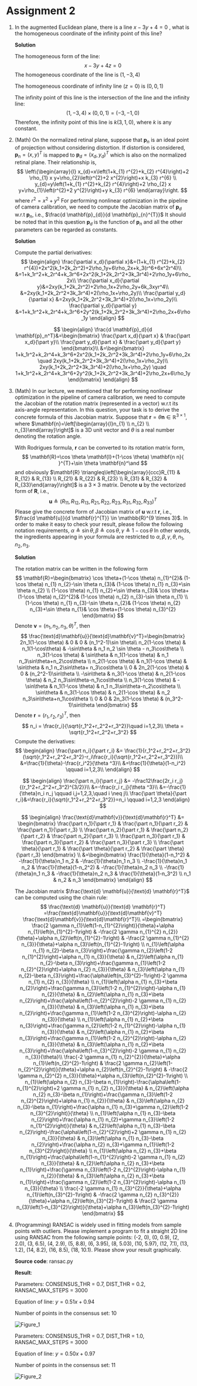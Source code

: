 # Assignment 2

1. In the augmented Euclidean plane, there is a line $x-3y+4=0$ , what is the homogeneous  coordinate of the infinity point of this line?

   **Solution** 

   The homogeneous form of the line:
   $$
   x-3y+4z=0
   $$
   The homogeneous coordinate of the line is $(1,-3,4)$

   The homogeneous coordinate of infinity line ($z=0$) is $(0,0,1)$

   The infinity point of this line is the intersection of the line and the infinity line:
   $$
   (1,-3,4)\times (0,0,1)= (-3,-1,0)
   $$
   Therefore, the infinity point of this line is $k(3,1,0)$, where $k$ is any constant.

   

2. (Math) On the normalized retinal plane, suppose that $\mathbf{p}_{n}$ is an ideal point of projection without considering distortion. If distortion is considered, $\mathbf{p}_{n}=(x, y)^{T}$ is mapped to $\mathbf{p}_{d}=\left(x_{d}, y_{d}\right)^{T}$ which is also on the normalized retinal plane. Their relationship is,
   $$
   \left\{\begin{array}{l}
   x_{d}=x\left(1+k_{1} r^{2}+k_{2} r^{4}\right)+2 \rho_{1} x y+\rho_{2}\left(r^{2}+2 x^{2}\right)+x k_{3} r^{6} \\
   y_{d}=y\left(1+k_{1} r^{2}+k_{2} r^{4}\right)+2 \rho_{2} x y+\rho_{1}\left(r^{2}+2 y^{2}\right)+y k_{3} r^{6}
   \end{array}\right.
   $$
   where $r^{2}=x^{2}+y^{2}$
   For performing nonlinear optimization in the pipeline of camera calibration, we need to compute the Jacobian matrix of $\mathbf{p}_{d}$ w.r.t $\mathbf{p}_{n}$, i.e., $\frac{d \mathbf{p}_{d}}{d \mathbf{p}_{n}^{T}}$
   It should be noted that in this question $\mathbf{p}_{d}$ is the function of $\mathbf{p}_{n}$ and all the other parameters can be regarded as constants.
   
   **Solution**
   
   Compute the partial derivatives:
   $$
   \begin{align}
   \frac{\partial x_d}{\partial x}&=(1+k_{1} r^{2}+k_{2} r^{4})+2x^2(k_1+2k_2r^2)+2\rho_1y+6\rho_2x+k_3(r^6+6x^2r^4)\\
   &=1+k_1r^2+k_2r^4+k_3r^6+2x^2(k_1+2k_2r^2+3k_3r^4)+2\rho_1y+6\rho_2x\\
   \frac{\partial x_d}{\partial y}&=2xy(k_1+2k_2r^2)+2\rho_1x+2\rho_2y+6k_3xyr^4\\
   &=2xy(k_1+2k_2r^2+3k_3r^4)+2(\rho_1x+\rho_2y)\\
   \frac{\partial y_d}{\partial x} &=2xy(k_1+2k_2r^2+3k_3r^4)+2(\rho_1x+\rho_2y)\\
   \frac{\partial y_d}{\partial y} &=1+k_1r^2+k_2r^4+k_3r^6+2y^2(k_1+2k_2r^2+3k_3r^4)+2\rho_2x+6\rho_1y
   \end{align}
   $$
   
   $$
   \begin{align}
   \frac{d \mathbf{p}_d}{d \mathbf{p}_n^T}&=\begin{bmatrix}
   \frac{\part x_d}{\part x} & \frac{\part x_d}{\part y}\\
   \frac{\part y_d}{\part x} & \frac{\part y_d}{\part y}
   \end{bmatrix}\\
   &=\begin{bmatrix}
   1+k_1r^2+k_2r^4+k_3r^6+2x^2(k_1+2k_2r^2+3k_3r^4)+2\rho_1y+6\rho_2x \quad 2xy(k_1+2k_2r^2+3k_3r^4)+2(\rho_1x+\rho_2y)\\
   2xy(k_1+2k_2r^2+3k_3r^4)+2(\rho_1x+\rho_2y) \quad 1+k_1r^2+k_2r^4+k_3r^6+2y^2(k_1+2k_2r^2+3k_3r^4)+2\rho_2x+6\rho_1y
   \end{bmatrix}
   \end{align}
   $$
   
   
   
4. (Math) In our lecture, we mentioned that for performing nonlinear optimization in the pipeline of camera calibration, we need to compute the Jacobian of the rotation matrix (represented in a vector) w.r.t its axis-angle representation. In this question, your task is to derive the concrete formula of this Jacobian matrix. Suppose that
    $\mathbf{r}=\theta \mathbf{n} \in \mathbb{R}^{3 \times 1}$, where $\mathbf{n}=\left[\begin{array}{l}n_{1} \\ n_{2} \\ n_{3}\end{array}\right]$ is a $3 \mathrm{D}$ unit vector and $\theta$ is a real number denoting the rotation angle.
  
    With Rodrigues formula, $\mathbf{r}$ can be converted to its rotation matrix form,
    $$
    \mathbf{R}=\cos \theta \mathbf{I}+(1-\cos \theta) \mathbf{n n}{ }^{T}+\sin \theta \mathbf{n}^\and
    $$
    and obviously $\mathbf{R} \triangleq\left[\begin{array}{ccc}R_{11} & R_{12} & R_{13} \\ R_{21} & R_{22} & R_{23} \\ R_{31} & R_{32} & R_{33}\end{array}\right]$ is a $3\times 3$ matrix.
    Denote $\mathbf{u}$ by the vectorized form of $\mathbf{R}$, i.e.,
    $$
    \mathbf{u} \triangleq\left(R_{11}, R_{12}, R_{13}, R_{21}, R_{22}, R_{23}, R_{31}, R_{32}, R_{33}\right)^{T}
    $$
    Please give the concrete form of Jacobian matrix of $\mathbf{u}$ w.r.t $\mathbf{r}$, i.e., $\frac{d \mathbf{u}}{d \mathbf{r}^{T}} \in \mathbb{R}^{9 \times 3}$.
    In order to make it easy to check your result, please follow the following notation requirements, $\alpha \triangleq \sin \theta, \beta \triangleq \cos \theta, \gamma \triangleq 1-\cos \theta$
    In other words, the ingredients appearing in your formula are restricted to $\alpha, \beta, \gamma, \theta, n_{1}, n_{2}, n_{3}$.
    
    **Solution**
    
    The rotation matrix can be written in the following form
    $$
    \mathbf{R}=\begin{bmatrix}
    \cos \theta+(1-\cos \theta) n_{1}^{2}&
    (1-\cos \theta) n_{1} n_{2}-\sin \theta n_{3}&
    (1-\cos \theta) n_{1} n_{3}+\sin \theta n_{2} \\
    (1-\cos \theta) n_{1} n_{2}+\sin \theta n_{3}&
    \cos \theta+(1-\cos \theta) n_{2}^{2}&
    (1-\cos \theta) n_{2} n_{3}-\sin \theta n_{1} \\
    (1-\cos \theta) n_{1} n_{3}-\sin \theta n_{2}&
    (1-\cos \theta) n_{2} n_{3}+\sin \theta n_{1}&
    \cos \theta+(1-\cos \theta) n_{3}^{2}
    \end{bmatrix}
    $$
    Denote $\mathbf{v}=(n_1,n_2,n_3,\theta)^T$, then
    $$
    \frac{\text{d}\mathbf{u}}{\text{d}\mathbf{v}^T}=\begin{bmatrix}
    2n_1(1-\cos \theta) & 0 & 0 & (n_1^2-1)\sin \theta\\
    n_2(1-\cos \theta) & n_1(1-\cos\theta) & -\sin\theta & n_1 n_2 \sin \theta - n_3\cos\theta \\
    n_3(1-\cos \theta) & \sin\theta & n_1(1-\cos \theta) & n_1 n_3\sin\theta+n_2\cos\theta \\
    n_2(1-\cos \theta) & n_1(1-\cos \theta) & \sin\theta & n_1 n_2\sin\theta+
    n_3\cos\theta \\
    0 & 2n_2(1-\cos \theta) & 0 & (n_2^2-1)\sin\theta \\
    -\sin\theta & n_3(1-\cos \theta) & n_2(1-\cos \theta) & n_2 n_3\sin\theta-n_1\cos\theta \\
    n_3(1-\cos \theta) & -\sin\theta & n_1(1-\cos \theta) & n_1 n_3\sin\theta-n_2\cos\theta \\
    \sin\theta & n_3(1-\cos \theta) & n_2(1-\cos \theta) & n_2 n_3\sin\theta+n_1\cos\theta \\
    0 & 0 & 2n_3(1-\cos \theta) & (n_3^2-1)\sin\theta
    \end{bmatrix}
    $$
    Denote $\mathbf{r} = (r_1, r_2, r_3)^T$, then
    $$
    n_i = \frac{r_i}{\sqrt{r_1^2+r_2^2+r_3^2}}\quad i=1,2,3\\
    \theta = \sqrt{r_1^2+r_2^2+r_3^2}
    $$
    Compute the derivatives:
    $$
    \begin{align}
    \frac{\part n_i}{\part r_i} &= \frac{1}{r_1^2+r_2^2+r_3^2}(\sqrt{r_1^2+r_2^2+r_3^2}-r_i\frac{r_i}{\sqrt{r_1^2+r_2^2+r_3^2}})\\
    &=\frac{1}{\theta}-\frac{r_i^2}{\theta ^3}\\
    &=\frac{1}{\theta}(1-n_i^2) \qquad i=1,2,3\\
    \end{align}
    $$
    
    $$
    \begin{align}
    \frac{\part n_i}{\part r_j} &= -\frac12\frac{2r_i r_j}{(r_1^2+r_2^2+r_3^2)^{3/2}}\\
    &=-\frac{r_i r_j}{\theta ^3}\\
    &=-\frac{1}{\theta}n_i n_j \qquad i,j=1,2,3,\quad i \neq j\\
    \frac{\part \theta}{\part r_i}&=\frac{r_i}{\sqrt{r_1^2+r_2^2+r_3^2}}=n_i \qquad i=1,2,3
    \end{align}
    $$
    
    
    $$
    \begin{align}
    \frac{\text{d}\mathbf{v}}{\text{d}\mathbf{r}^T} &=
    \begin{bmatrix}
    \frac{\part n_1}{\part r_1} & \frac{\part n_1}{\part r_2} & \frac{\part n_1}{\part r_3} \\
    \frac{\part n_2}{\part r_1} & \frac{\part n_2}{\part r_2} & \frac{\part n_2}{\part r_3} \\
    \frac{\part n_3}{\part r_1} & \frac{\part n_3}{\part r_2} & \frac{\part n_3}{\part r_3} \\
    \frac{\part \theta}{\part r_1} & \frac{\part \theta}{\part r_2} & \frac{\part \theta}{\part r_3}
    \end{bmatrix} \\
    &=\begin{bmatrix}
    \frac{1}{\theta}(1-n_1^2) & -\frac{1}{\theta}n_1 n_2 & -\frac{1}{\theta}n_1 n_3 \\
    -\frac{1}{\theta}n_1 n_2 & \frac{1}{\theta}(1-n_2^2) & -\frac{1}{\theta}n_2 n_3 \\
    -\frac{1}{\theta}n_1 n_3 & -\frac{1}{\theta}n_2 n_3 & \frac{1}{\theta}(1-n_3^2) \\
    n_1 & n_2 & n_3
    \end{bmatrix}
    \end{align}
    $$
    
    The Jacobian matrix $\frac{\text{d} \mathbf{u}}{\text{d} \mathbf{r}^T}$ can be computed using the chain rule:
    $$
    \frac{\text{d} \mathbf{u}}{\text{d} \mathbf{r}^T}
    =\frac{\text{d}\mathbf{u}}{\text{d}\mathbf{v}^T} \frac{\text{d}\mathbf{v}}{\text{d}\mathbf{r}^T}\\
    =\begin{bmatrix}
    \frac{2 \gamma n_{1}\left(1-n_{1}^{2}\right)}{\theta}+\alpha n_{1}\left(n_{1}^{2}-1\right) & -\frac{2 \gamma n_{1}^{2} n_{2}}{\theta}+\alpha n_{2}\left(n_{1}^{2}-1\right) & -\frac{2 \gamma n_{1}^{2} n_{3}}{\theta}+\alpha n_{3}\left(n_{1}^{2}-1\right) \\
    n_{1}\left(\alpha n_{1} n_{2}-\beta n_{3}\right)+\frac{\gamma n_{2}\left(1-2 n_{1}^{2}\right)+\alpha n_{1} n_{3}}{\theta} & n_{2}\left(\alpha n_{1} n_{2}-\beta n_{3}\right)+\frac{\gamma n_{1}\left(1-2 n_{2}^{2}\right)+\alpha n_{2} n_{3}}{\theta} & n_{3}\left(\alpha n_{1} n_{2}-\beta n_{3}\right)+\frac{\alpha\left(n_{3}^{2}-1\right)-2 \gamma n_{1} n_{2} n_{3}}{\theta} \\
    n_{1}\left(\alpha n_{1} n_{3}+\beta n_{2}\right)+\frac{\gamma n_{3}\left(1-2 n_{1}^{2}\right)-\alpha n_{1} n_{2}}{\theta} & n_{2}\left(\alpha n_{1} n_{3}+\beta n_{2}\right)+\frac{\alpha\left(1-n_{2}^{2}\right)-2 \gamma n_{1} n_{2} n_{3}}{\theta} & n_{3}\left(\alpha n_{1} n_{3}+\beta n_{2}\right)+\frac{\gamma n_{1}\left(1-2 n_{3}^{2}\right)-\alpha n_{2} n_{3}}{\theta} \\
    n_{1}\left(\alpha n_{1} n_{2}+\beta n_{3}\right)+\frac{\gamma n_{2}\left(1-2 n_{1}^{2}\right)-\alpha n_{1} n_{3}}{\theta} & n_{2}\left(\alpha n_{1} n_{2}+\beta n_{3}\right)+\frac{\gamma n_{1}\left(1-2 n_{2}^{2}\right)-\alpha n_{2} n_{3}}{\theta} & n_{3}\left(\alpha n_{1} n_{2}+\beta n_{3}\right)+\frac{\alpha\left(1-n_{3}^{2}\right)-2 \gamma n_{1} n_{2} n_{3}}{\theta}\\
    \frac{-2 \gamma n_{1} n_{2}^{2}}{\theta}+\alpha n_{1}\left(n_{2}^{2}-1\right) & \frac{2 \gamma n_{2}\left(1-n_{2}^{2}\right)}{\theta}+\alpha n_{2}\left(n_{2}^{2}-1\right) & -\frac{2 \gamma n_{2}^{2} n_{3}}{\theta}+\alpha n_{3}\left(n_{2}^{2}-1\right) \\
    n_{1}\left(\alpha n_{2} n_{3}-\beta n_{1}\right)-\frac{\alpha\left(1-n_{1}^{2}\right)+2 \gamma n_{1} n_{2} n_{3}}{\theta} & n_{2}\left(\alpha n_{2} n_{3}-\beta n_{1}\right)+\frac{\gamma n_{3}\left(1-2 n_{2}^{2}\right)+\alpha n_{1} n_{2}}{\theta} & n_{3}\left(\alpha n_{2} n_{3}-\beta n_{1}\right)+\frac{\alpha n_{1} n_{3}+\gamma n_{2}\left(1-2 n_{3}^{2}\right)}{\theta} \\
    n_{1}\left(\alpha n_{1} n_{3}-\beta n_{2}\right)+\frac{\alpha n_{1} n_{2}+\gamma n_{3}\left(1-2 n_{1}^{2}\right)}{\theta} & n_{2}\left(\alpha n_{1} n_{3}-\beta n_{2}\right)-\frac{\alpha\left(1-n_{2}^{2}\right)+2 \gamma n_{1} n_{2} n_{3}}{\theta} & n_{3}\left(\alpha n_{1} n_{3}-\beta n_{2}\right)+\frac{\alpha n_{2} n_{3}+\gamma n_{1}\left(1-2 n_{3}^{2}\right)}{\theta} \\
    n_{1}\left(\alpha n_{2} n_{3}+\beta n_{1}\right)+\frac{\alpha\left(1-n_{1}^{2}\right)-2 \gamma n_{1} n_{2} n_{3}}{\theta} & n_{2}\left(\alpha n_{2} n_{3}+\beta n_{1}\right)+\frac{\gamma n_{3}\left(1-2 n_{2}^{2}\right)-\alpha n_{1} n_{2}}{\theta} & n_{3}\left(\alpha n_{2} n_{3}+\beta n_{1}\right)+\frac{\gamma n_{2}\left(1-2 n_{3}^{2}\right)-\alpha n_{1} n_{3}}{\theta} \\
    \frac{-2 \gamma n_{1} n_{3}^{2}}{\theta}+\alpha n_{1}\left(n_{3}^{2}-1\right) & -\frac{2 \gamma n_{2} n_{3}^{2}}{\theta}+\alpha n_{2}\left(n_{3}^{2}-1\right) & \frac{2 \gamma n_{3}\left(1-n_{3}^{2}\right)}{\theta}+\alpha n_{3}\left(n_{3}^{2}-1\right)
    \end{bmatrix}
    $$
    
    
    
4. (Programming) RANSAC is widely used in fitting models from sample points with outliers. Please implement a program to fit a straight 2D line using RANSAC from the following sample points: (-2, 0), (0, 0.9), (2, 2.0), (3, 6.5), (4, 2.9), (5, 8.8), (6, 3.95), (8, 5.03), (10, 5.97), (12, 7.1), (13, 1.2), (14, 8.2), (16, 8.5), (18, 10.1). Please show your result graphically.

    **Source code**: ransac.py

    **Result**:

    Parameters: CONSENSUS_THR = 0.7, DIST_THR = 0.2, RANSAC_MAX_STEPS = 3000

    Equation of line: $y=0.51x+0.94$

    Number of points in the consensus set: 10

    ![Figure_1](/img/Figure_1.png)

    Parameters: CONSENSUS_THR = 0.7, DIST_THR = 1.0, RANSAC_MAX_STEPS = 3000

    Equation of line: $y=0.50 x + 0.97$

    Number of points in the consensus set: 11

    ![Figure_2](/img/Figure_2.png)

